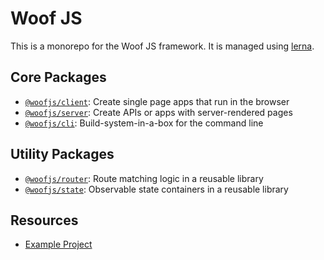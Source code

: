 # Woof JS

This is a monorepo for the Woof JS framework. It is managed using [lerna](https://lerna.js.org/).

## Core Packages

- [`@woofjs/client`](./packages/client/README.md): Create single page apps that run in the browser
- [`@woofjs/server`](./packages/server/README.md): Create APIs or apps with server-rendered pages
- [`@woofjs/cli`](./packages/cli/README.md): Build-system-in-a-box for the command line

## Utility Packages

- [`@woofjs/router`](./packages/router/README.md): Route matching logic in a reusable library
- [`@woofjs/state`](./packages/state/README.md): Observable state containers in a reusable library

## Resources

- [Example Project](./packages/examples/README.md)
